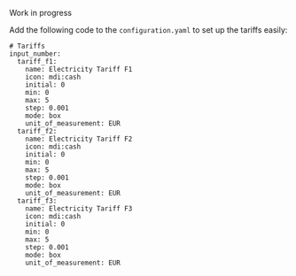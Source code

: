 Work in progress

Add the following code to the `configuration.yaml` to set up the tariffs easily:

```
# Tariffs
input_number:
  tariff_f1:
    name: Electricity Tariff F1
    icon: mdi:cash
    initial: 0
    min: 0
    max: 5
    step: 0.001
    mode: box
    unit_of_measurement: EUR
  tariff_f2:
    name: Electricity Tariff F2
    icon: mdi:cash
    initial: 0
    min: 0
    max: 5
    step: 0.001
    mode: box
    unit_of_measurement: EUR
  tariff_f3:
    name: Electricity Tariff F3
    icon: mdi:cash
    initial: 0
    min: 0
    max: 5
    step: 0.001
    mode: box
    unit_of_measurement: EUR
```
